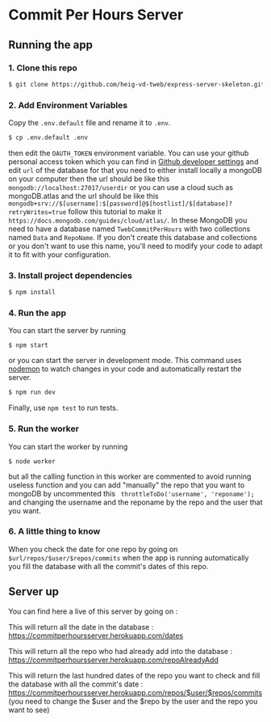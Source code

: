# Commit Per Hours Server

## Running the app

### 1. Clone this repo

```sh
$ git clone https://github.com/heig-vd-tweb/express-server-skeleton.git
```

### 2. Add Environment Variables
Copy the `.env.default` file and rename it to `.env`.
```sh
$ cp .env.default .env
```

then edit the `OAUTH_TOKEN` environment variable. You can use your github personal access token which you can find in [Github developer settings](https://github.com/settings/tokens)
and edit `url` of the database  for that you need to either install locally a mongoDB on your computer then the url should be like this `mongodb://localhost:27017/userdir` or you can use a cloud such as mongoDB.atlas and the url should be like this `mongodb+srv://$[username]:$[password]@$[hostlist]/$[database]?retryWrites=true` follow this tutorial to make it `https://docs.mongodb.com/guides/cloud/atlas/`.
In these MongoDB you need to have a database named `TwebCommitPerHours` with two collections named `Data` and `RepoName`. If you don't create this database and collections or you don't want to use this name, you'll need to modify your code to adapt it to fit with your configuration.

### 3. Install project dependencies
```sh
$ npm install
```
### 4. Run the app

You can start the server by running
```$
$ npm start
```

or you can start the server in development mode. This command uses [nodemon](https://github.com/remy/nodemon) to watch changes in your code and automatically restart the server.
```sh
$ npm run dev
```

Finally, use `npm test` to run tests.

### 5. Run the worker

You can start the worker by running 
```$
$ node worker
```

but all the calling function in this worker are commented to avoid running useless function and you can add "manually" the repo that you want to mongoDB by uncommented this ``` throttleToDo('username', 'reponame');``` and changing the username and the reponame by the repo and the user that you want.

### 6. A little thing to know

When you check the date for one repo by going on `$url/repos/$user/$repos/commits` when the app is running automatically you fill the database with all the commit's dates of this repo.


## Server up

You can find here a live of this server by going on :

This will return all the date in the database : https://commitperhoursserver.herokuapp.com/dates

This will return all the repo who had already add into the database : https://commitperhoursserver.herokuapp.com/repoAlreadyAdd

This will return the last hundred dates of the repo you want to check and fill the database with all the commit's date : https://commitperhoursserver.herokuapp.com/repos/$user/$repos/commits (you need to change the $user and the $repo by the user and the repo you want to see)